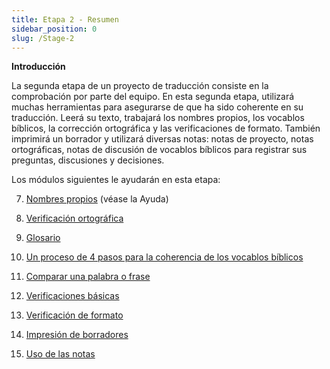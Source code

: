 ```yaml
---
title: Etapa 2 - Resumen
sidebar_position: 0
slug: /Stage-2
---
```




**Introducción**


La segunda etapa de un proyecto de traducción consiste en la comprobación por parte del equipo. En esta segunda etapa, utilizará muchas herramientas para asegurarse de que ha sido coherente en su traducción. Leerá su texto, trabajará los nombres propios, los vocablos bíblicos, la corrección ortográfica y las verificaciones de formato. También imprimirá un borrador y utilizará diversas notas: notas de proyecto, notas ortográficas, notas de discusión de vocablos bíblicos para registrar sus preguntas, discusiones y decisiones.


Los módulos siguientes le ayudarán en esta etapa:


  7.  [Nombres propios](/7.PN) (véase la Ayuda)


  8.  [Verificación ortográfica](/8.SP)


  9.  [Glosario](/9.GL)


 10.  [Un proceso de 4 pasos para la coherencia de los vocablos bíblicos](/10.BT)


 11.  [Comparar una palabra o frase](/11.MP)


 12.  [Verificaciones básicas](/12.BC2)


 13.  [Verificación de formato](/13.FC)


 14.  [Impresión de borradores](/14.PD)


 15.  [Uso de las notas](/15.UN)

